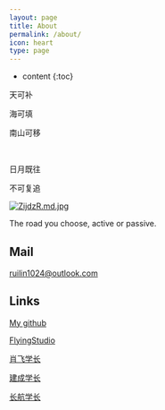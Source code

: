 ```yaml
---
layout: page
title: About
permalink: /about/
icon: heart
type: page
---
```


* content
{:toc}

天可补

海可填

南山可移

<br/>

日月既往

不可复追

[![ZijdzR.md.jpg](https://s2.ax1x.com/2019/06/23/ZijdzR.md.jpg)](https://imgchr.com/i/ZijdzR)


The road you choose, active or passive.
  
  
## Mail
  
<a href="mailto:ruilin1024@outlook.com?subject=Hello%20again">ruilin1024@outlook.com</a>
  
## Links

[My github](https://github.com/duckduckk)
  
[FlyingStudio](https://blog.atcumt.com/)
  
[肖飞学长](https://www.bay1.top/)
  
[建成学长](https://icbtbo.github.io)

[长航学长](https://www.sail.name/)
